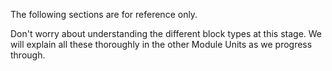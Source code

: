 The following sections are for reference only. 

Don't worry about understanding the different block types at this stage. We will explain all these thoroughly in the other Module Units as we progress through.

